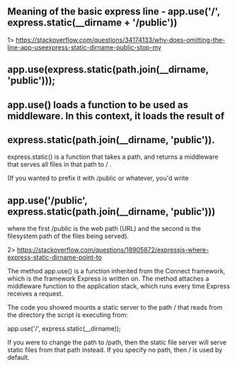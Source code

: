 
## Meaning of the basic express line - app.use('/', express.static(__dirname + '/public'))

1> https://stackoverflow.com/questions/34174133/why-does-omitting-the-line-app-useexpress-static-dirname-public-stop-my

## app.use(express.static(path.join(__dirname, 'public')));

## app.use() loads a function to be used as middleware. In this context, it loads the result of

## express.static(path.join(__dirname, 'public')).

express.static() is a function that takes a path, and returns a middleware that serves all files in that path to / .

(If you wanted to prefix it with /public or whatever, you'd write

## app.use('/public', express.static(path.join(__dirname, 'public')))

where the first /public is the web path (URL) and the second is the filesystem path of the files being served).


2> https://stackoverflow.com/questions/18905872/expressjs-where-express-static-dirname-point-to

The method app.use() is a function inherited from the Connect framework, which is the framework Express is written on. The method attaches a middleware function to the application stack, which runs every time Express receives a request.

The code you showed mounts a static server to the path / that reads from the directory the script is executing from:

app.use('/', express.static(__dirname));

If you were to change the path to /path, then the static file server will serve static files from that path instead. If you specify no path, then / is used by default.
